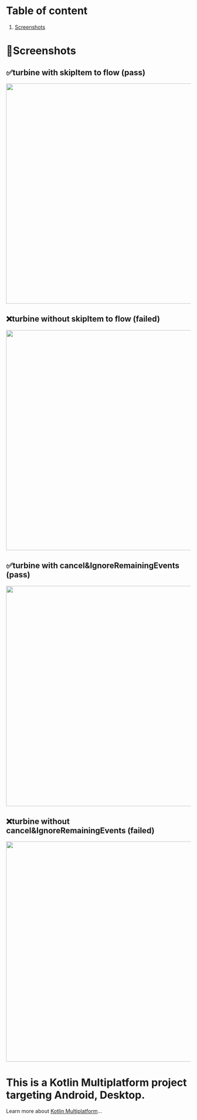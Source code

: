 # Table of content
1. [Screenshots](#screenshots)


# 📸Screenshots
## ✅turbine with skipItem to flow (pass)
<img src = "https://github.com/user-attachments/assets/4c7e2d9c-bf9c-4ada-8e3f-4f3414c7ecae" width = "800" height = "600">

## ❌turbine without skipItem to flow (failed)
<img src = "https://github.com/user-attachments/assets/4782f79e-a44f-41e4-b3df-475ae56b1b90" width = "800" height = "600">

## ✅turbine with cancel&IgnoreRemainingEvents (pass)
<img src = "https://github.com/user-attachments/assets/94bebcc9-a2fe-4ed2-bdcb-e0ca0afe546a" width = "800" height = "600">

## ❌turbine without cancel&IgnoreRemainingEvents (failed)
<img src = "https://github.com/user-attachments/assets/08ffcf39-8b3d-4d7a-b8dd-cb4c8870727b" width = "800" height = "600">

# This is a Kotlin Multiplatform project targeting Android, Desktop.
Learn more about [Kotlin Multiplatform](https://www.jetbrains.com/help/kotlin-multiplatform-dev/get-started.html)…
